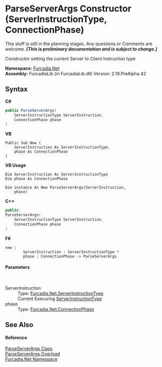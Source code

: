 # ParseServerArgs Constructor (ServerInstructionType, ConnectionPhase)
This stuff is still in the planning stages. Any questions or Comments are welcome. _**\[This is preliminary documentation and is subject to change.\]**_

Constructor setting the current Server to Client Instruction type

**Namespace:**&nbsp;<a href="N_Furcadia_Net">Furcadia.Net</a><br />**Assembly:**&nbsp;FurcadiaLib (in FurcadiaLib.dll) Version: 2.19.PreAlpha 42

## Syntax

**C#**<br />
``` C#
public ParseServerArgs(
	ServerInstructionType ServerInstruction,
	ConnectionPhase phase
)
```

**VB**<br />
``` VB
Public Sub New ( 
	ServerInstruction As ServerInstructionType,
	phase As ConnectionPhase
)
```

**VB Usage**<br />
``` VB Usage
Dim ServerInstruction As ServerInstructionType
Dim phase As ConnectionPhase

Dim instance As New ParseServerArgs(ServerInstruction, 
	phase)
```

**C++**<br />
``` C++
public:
ParseServerArgs(
	ServerInstructionType ServerInstruction, 
	ConnectionPhase phase
)
```

**F#**<br />
``` F#
new : 
        ServerInstruction : ServerInstructionType * 
        phase : ConnectionPhase -> ParseServerArgs
```


#### Parameters
&nbsp;<dl><dt>ServerInstruction</dt><dd>Type: <a href="T_Furcadia_Net_ServerInstructionType">Furcadia.Net.ServerInstructionType</a><br />Current Execuring <a href="T_Furcadia_Net_ServerInstructionType">ServerInstructionType</a></dd><dt>phase</dt><dd>Type: <a href="T_Furcadia_Net_ConnectionPhase">Furcadia.Net.ConnectionPhase</a><br /></dd></dl>

## See Also


#### Reference
<a href="T_Furcadia_Net_ParseServerArgs">ParseServerArgs Class</a><br /><a href="Overload_Furcadia_Net_ParseServerArgs__ctor">ParseServerArgs Overload</a><br /><a href="N_Furcadia_Net">Furcadia.Net Namespace</a><br />